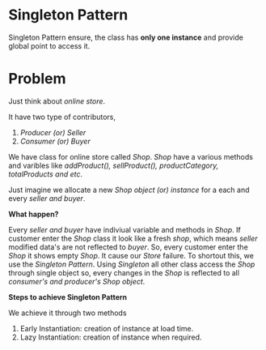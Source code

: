 # Singleton Pattern

Singleton Pattern ensure, the class has **only one instance** and provide global point to access it.

# Problem 
Just think about _online store_.

It have two type of contributors,

1) _Producer (or) Seller_
2) _Consumer (or) Buyer_
    
We have class for online store called _Shop_. _Shop_ have a various methods and varibles like _addProduct(), sellProduct(), productCategory, totalProducts and etc_.
    
 Just imagine we allocate a new _Shop object (or) instance_ for a each and every _seller and buyer_.
 
 **What happen?**
 
 Every _seller and buyer_ have indiviual variable and methods in _Shop_. If customer enter the _Shop_ class it look like a fresh _shop_, which means _seller_ modified data's are not reflected to _buyer_. So, every customer enter the _Shop_ it shows empty _Shop_. It cause our _Store_ failure. To shortout this, we use the _Singleton Pattern_. Using _Singleton_ all other class access the _Shop_ through single object so, every changes in the _Shop_ is reflected to all _consumer's and producer's Shop object_.
    
**Steps to achieve Singleton Pattern**
    
   We achieve it through two methods    
   1) Early Instantiation: creation of instance at load time.
   2) Lazy Instantiation: creation of instance when required.
